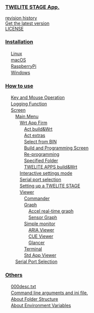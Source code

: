 
### [TWELITE STAGE App.](content//README.md)

 [revision history](content//changes.md) <br />
 [Get the latest version](content//get-latest-version.md) <br />
 [LICENSE](content//license.md) <br />

### [Installation](content//install/README.md)

　 [Linux](content//install/linux.md) <br />
　 [macOS](content//install/macos.md) <br />
　 [RaspberryPi](content//install/raspberrypi.md) <br />
　 [Windows](content//install/windows.md) <br />

### [How to use](content//usage/README.md)

　 [Key and Mouse Operation](content//usage/key_mouse.md) <br />
　 [Logging Function](content//usage/logging.md) <br />
　 [Screen](content//usage/screens/README.md) <br />
　　 [Main Menu](content//usage/screens/main_menu/README.md) <br />
　　　 [Wrt App Firm](content//usage/screens/main_menu/firm_prog/README.md) <br />
　　　　 [Act build&Wrt](content//usage/screens/main_menu/firm_prog/act_build.md) <br />
　　　　 [Act extras](content//usage/screens/main_menu/firm_prog/act_extras_build.md) <br />
　　　　 [Select from BIN](content//usage/screens/main_menu/firm_prog/bin.md) <br />
　　　　 [Build and Programming Screen](content//usage/screens/main_menu/firm_prog/build_screen.md) <br />
　　　　 [Re-programming](content//usage/screens/main_menu/firm_prog/re-write.md) <br />
　　　　 [Specified Folder](content//usage/screens/main_menu/firm_prog/specified.md) <br />
　　　　 [TWELITE APPS build&Wrt](content//usage/screens/main_menu/firm_prog/tweapps_build.md) <br />
　　　 [Interactive settings mode](content//usage/screens/main_menu/interactive.md) <br />
　　　 [Serial port selection](content//usage/screens/main_menu/select_serial_port.md) <br />
　　　 [Setting up a TWELITE STAGE](content//usage/screens/main_menu/settings.md) <br />
　　　 [Viewer](content//usage/screens/main_menu/viewer/README.md) <br />
　　　　 [Commander](content//usage/screens/main_menu/viewer/commander.md) <br />
　　　　 [Graph](content//usage/screens/main_menu/viewer/graph/README.md) <br />
　　　　　 [Accel real-time graph](content//usage/screens/main_menu/viewer/graph/graph_mot.md) <br />
　　　　　 [Sensor Graph](content//usage/screens/main_menu/viewer/graph/graph_sns.md) <br />
　　　　 [Simple monitor](content//usage/screens/main_menu/viewer/smpl_mon/README.md) <br />
　　　　　 [ARIA Viewer](content//usage/screens/main_menu/viewer/smpl_mon/aria_viewer.md) <br />
　　　　　 [CUE Viewer](content//usage/screens/main_menu/viewer/smpl_mon/cue_viewer.md) <br />
　　　　　 [Glancer](content//usage/screens/main_menu/viewer/smpl_mon/glancer.md) <br />
　　　　 [Terminal](content//usage/screens/main_menu/viewer/terminal.md) <br />
　　　　 [Std App Viewer](content//usage/screens/main_menu/viewer/twelite81.md) <br />
　　 [Serial Port Selection](content//usage/screens/serial_port_sel.md) <br />
### [Others](content//misc/README.md)

　 [000desc.txt](content//misc/000desc.txt.md) <br />
　 [Command line arguments and ini file.](content//misc/cmdargs_and_ini.md) <br />
　 [About Folder Structure](content//misc/directories.md) <br />
　 [About Environment Variables](content//misc/envvars.md) <br />

